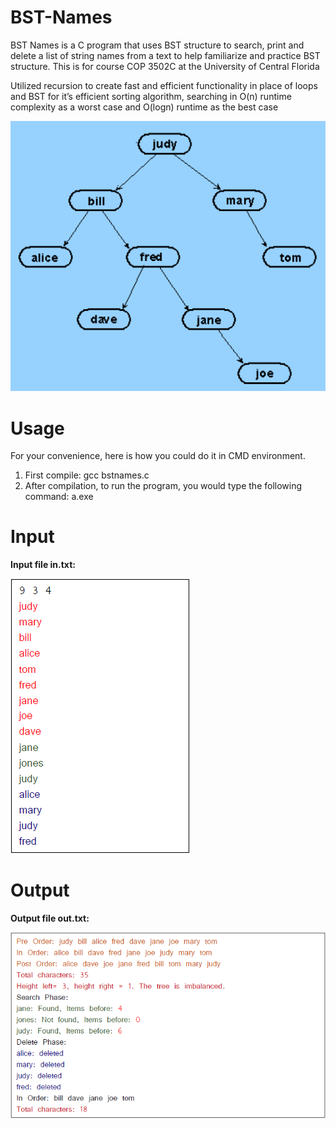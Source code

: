 # BST-Names
BST Names is a C program that uses BST structure to search, print and delete a list of string names from a text to help familiarize and practice BST structure. This is for course COP 3502C at the University of Central Florida  
    
Utilized recursion to create fast and efficient functionality in place of loops and BST for it’s efficient sorting algorithm, searching in O(n) runtime complexity as a worst case and O(logn) runtime as the best case

![](bstnames.png)

# Usage
For your convenience, here is how you could do it in CMD environment.

1. First compile: gcc bstnames.c
2. After compilation, to run the program, you would type the following command: a.exe

# Input
**Input file in.txt:**  
  
![](input.png)

# Output
**Output file out.txt:**  
  
![](output.png)
